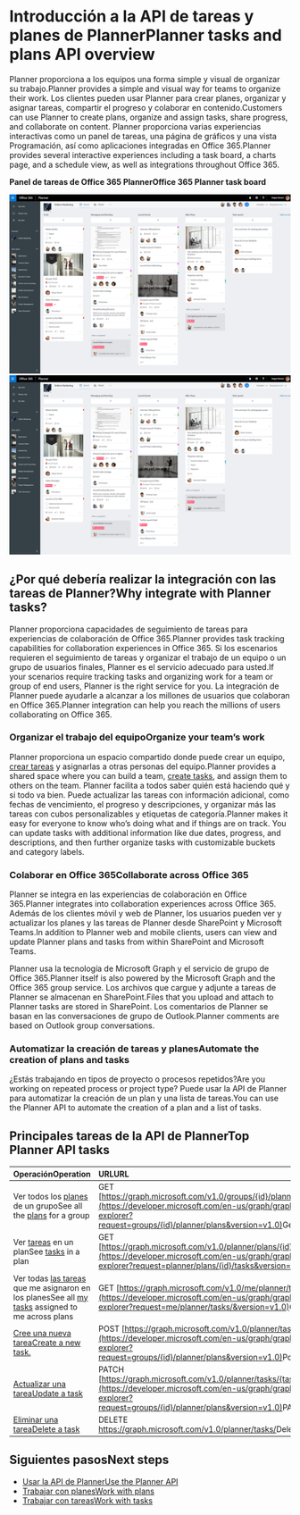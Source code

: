 # <a name="planner-tasks-and-plans-api-overview"></a><span data-ttu-id="e2c1f-101">Introducción a la API de tareas y planes de Planner</span><span class="sxs-lookup"><span data-stu-id="e2c1f-101">Planner tasks and plans API overview</span></span>
<span data-ttu-id="e2c1f-102">Planner proporciona a los equipos una forma simple y visual de organizar su trabajo.</span><span class="sxs-lookup"><span data-stu-id="e2c1f-102">Planner provides a simple and visual way for teams to organize their work.</span></span> <span data-ttu-id="e2c1f-103">Los clientes pueden usar Planner para crear planes, organizar y asignar tareas, compartir el progreso y colaborar en contenido.</span><span class="sxs-lookup"><span data-stu-id="e2c1f-103">Customers can use Planner to create plans, organize and assign tasks, share progress, and collaborate on content.</span></span>  <span data-ttu-id="e2c1f-104">Planner proporciona varias experiencias interactivas como un panel de tareas, una página de gráficos y una vista Programación, así como aplicaciones integradas en Office 365.</span><span class="sxs-lookup"><span data-stu-id="e2c1f-104">Planner provides several interactive experiences including a task board, a charts page, and a schedule view, as well as integrations throughout Office 365.</span></span>

<span data-ttu-id="e2c1f-105">**Panel de tareas de Office 365 Planner**</span><span class="sxs-lookup"><span data-stu-id="e2c1f-105">**Office 365 Planner task board**</span></span>

<span data-ttu-id="e2c1f-106">![Captura de pantalla de un panel de tareas de Office 365 Planner](images/plannerboard.png "Imagen de un panel de Planner")</span><span class="sxs-lookup"><span data-stu-id="e2c1f-106">![Screenshot of an Office 365 Planner task board](images/plannerboard.png "Image of Planner board")</span></span>


## <a name="why-integrate-with-planner-tasks"></a><span data-ttu-id="e2c1f-107">¿Por qué debería realizar la integración con las tareas de Planner?</span><span class="sxs-lookup"><span data-stu-id="e2c1f-107">Why integrate with Planner tasks?</span></span>
<span data-ttu-id="e2c1f-108">Planner proporciona capacidades de seguimiento de tareas para experiencias de colaboración de Office 365.</span><span class="sxs-lookup"><span data-stu-id="e2c1f-108">Planner provides task tracking capabilities for collaboration experiences in Office 365.</span></span> <span data-ttu-id="e2c1f-109">Si los escenarios requieren el seguimiento de tareas y organizar el trabajo de un equipo o un grupo de usuarios finales, Planner es el servicio adecuado para usted.</span><span class="sxs-lookup"><span data-stu-id="e2c1f-109">If your scenarios require tracking tasks and organizing work for a team or group of end users, Planner is the right service for you.</span></span> <span data-ttu-id="e2c1f-110">La integración de Planner puede ayudarle a alcanzar a los millones de usuarios que colaboran en Office 365.</span><span class="sxs-lookup"><span data-stu-id="e2c1f-110">Planner integration can help you reach the millions of users collaborating on Office 365.</span></span> 

### <a name="organize-your-teams-work"></a><span data-ttu-id="e2c1f-111">Organizar el trabajo del equipo</span><span class="sxs-lookup"><span data-stu-id="e2c1f-111">Organize your team’s work</span></span>
<span data-ttu-id="e2c1f-112">Planner proporciona un espacio compartido donde puede crear un equipo, [crear tareas](../api-reference/v1.0/api/planner_post_tasks.md) y asignarlas a otras personas del equipo.</span><span class="sxs-lookup"><span data-stu-id="e2c1f-112">Planner provides a shared space where you can build a team, [create tasks](../api-reference/v1.0/api/planner_post_tasks.md), and assign them to others on the team.</span></span> <span data-ttu-id="e2c1f-113">Planner facilita a todos saber quién está haciendo qué y si todo va bien. Puede actualizar las tareas con información adicional, como fechas de vencimiento, el progreso y descripciones, y organizar más las tareas con cubos personalizables y etiquetas de categoría.</span><span class="sxs-lookup"><span data-stu-id="e2c1f-113">Planner makes it easy for everyone to know who’s doing what and if things are on track. You can update tasks with additional information like due dates, progress, and descriptions, and then further organize tasks with customizable buckets and category labels.</span></span>   

### <a name="collaborate-across-office-365"></a><span data-ttu-id="e2c1f-114">Colaborar en Office 365</span><span class="sxs-lookup"><span data-stu-id="e2c1f-114">Collaborate across Office 365</span></span>
<span data-ttu-id="e2c1f-115">Planner se integra en las experiencias de colaboración en Office 365.</span><span class="sxs-lookup"><span data-stu-id="e2c1f-115">Planner integrates into collaboration experiences across Office 365.</span></span> <span data-ttu-id="e2c1f-116">Además de los clientes móvil y web de Planner, los usuarios pueden ver y actualizar los planes y las tareas de Planner desde SharePoint y Microsoft Teams.</span><span class="sxs-lookup"><span data-stu-id="e2c1f-116">In addition to Planner web and mobile clients, users can view and update Planner plans and tasks from within SharePoint and Microsoft Teams.</span></span>  

<span data-ttu-id="e2c1f-117">Planner usa la tecnología de Microsoft Graph y el servicio de grupo de Office 365.</span><span class="sxs-lookup"><span data-stu-id="e2c1f-117">Planner itself is also powered by the Microsoft Graph and the Office 365 group service.</span></span> <span data-ttu-id="e2c1f-118">Los archivos que cargue y adjunte a tareas de Planner se almacenan en SharePoint.</span><span class="sxs-lookup"><span data-stu-id="e2c1f-118">Files that you upload and attach to Planner tasks are stored in SharePoint.</span></span> <span data-ttu-id="e2c1f-119">Los comentarios de Planner se basan en las conversaciones de grupo de Outlook.</span><span class="sxs-lookup"><span data-stu-id="e2c1f-119">Planner comments are based on Outlook group conversations.</span></span>

<!-- Add image
Note: Put an image here showing the relationship between Planner and other things
-->

### <a name="automate-the-creation-of-plans-and-tasks"></a><span data-ttu-id="e2c1f-120">Automatizar la creación de tareas y planes</span><span class="sxs-lookup"><span data-stu-id="e2c1f-120">Automate the creation of plans and tasks</span></span>
<span data-ttu-id="e2c1f-121">¿Estás trabajando en tipos de proyecto o procesos repetidos?</span><span class="sxs-lookup"><span data-stu-id="e2c1f-121">Are you working on repeated process or project type?</span></span> <span data-ttu-id="e2c1f-122">Puede usar la API de Planner para automatizar la creación de un plan y una lista de tareas.</span><span class="sxs-lookup"><span data-stu-id="e2c1f-122">You can use the Planner API to automate the creation of a plan and a list of tasks.</span></span>  
 
## <a name="top-planner-api-tasks"></a><span data-ttu-id="e2c1f-123">Principales tareas de la API de Planner</span><span class="sxs-lookup"><span data-stu-id="e2c1f-123">Top Planner API tasks</span></span>

|<span data-ttu-id="e2c1f-124">Operación</span><span class="sxs-lookup"><span data-stu-id="e2c1f-124">Operation</span></span>|<span data-ttu-id="e2c1f-125">URL</span><span class="sxs-lookup"><span data-stu-id="e2c1f-125">URL</span></span>|
|:--------|:--|
|<span data-ttu-id="e2c1f-126">Ver todos los [planes](../api-reference/beta/resources/plannerplan.md) de un grupo</span><span class="sxs-lookup"><span data-stu-id="e2c1f-126">See all the [plans](../api-reference/beta/resources/plannerplan.md) for a group</span></span>|<span data-ttu-id="e2c1f-127">GET [https://graph.microsoft.com/v1.0/groups/{id}/planner/plans](https://developer.microsoft.com/en-us/graph/graph-explorer?request=groups/{id}/planner/plans&version=v1.0)</span><span class="sxs-lookup"><span data-stu-id="e2c1f-127">Get</span></span>|
|<span data-ttu-id="e2c1f-128">Ver [tareas](../api-reference/beta/resources/plannertask.md) en un plan</span><span class="sxs-lookup"><span data-stu-id="e2c1f-128">See [tasks](../api-reference/beta/resources/plannertask.md) in a plan</span></span>|<span data-ttu-id="e2c1f-129">GET [https://graph.microsoft.com/v1.0/planner/plans/{id}/tasks](https://developer.microsoft.com/en-us/graph/graph-explorer?request=planner/plans/{id}/tasks&version=v1.0)</span><span class="sxs-lookup"><span data-stu-id="e2c1f-129">Get</span></span>|
|<span data-ttu-id="e2c1f-130">Ver todas [las tareas](../api-reference/beta/api/planneruser_list_tasks.md) que me asignaron en los planes</span><span class="sxs-lookup"><span data-stu-id="e2c1f-130">See all [my tasks](../api-reference/beta/api/planneruser_list_tasks.md) assigned to me across plans</span></span>|<span data-ttu-id="e2c1f-131">GET [https://graph.microsoft.com/v1.0/me/planner/tasks/](https://developer.microsoft.com/en-us/graph/graph-explorer?request=me/planner/tasks/&version=v1.0)</span><span class="sxs-lookup"><span data-stu-id="e2c1f-131">Get</span></span>|
|[<span data-ttu-id="e2c1f-132">Cree una nueva tarea</span><span class="sxs-lookup"><span data-stu-id="e2c1f-132">Create a new task.</span></span>](../api-reference/v1.0/api/planner_post_tasks.md)|<span data-ttu-id="e2c1f-133">POST [https://graph.microsoft.com/v1.0/planner/tasks](https://developer.microsoft.com/en-us/graph/graph-explorer?request=groups/{id}/planner/plans&version=v1.0)</span><span class="sxs-lookup"><span data-stu-id="e2c1f-133">Post</span></span>|
|[<span data-ttu-id="e2c1f-134">Actualizar una tarea</span><span class="sxs-lookup"><span data-stu-id="e2c1f-134">Update a task</span></span>](../api-reference/v1.0/api/plannertask_update.md)|<span data-ttu-id="e2c1f-135">PATCH [https://graph.microsoft.com/v1.0/planner/tasks/{task-id}](https://developer.microsoft.com/en-us/graph/graph-explorer?request=groups/{id}/planner/plans&version=v1.0)</span><span class="sxs-lookup"><span data-stu-id="e2c1f-135">PATCH</span></span>|
|[<span data-ttu-id="e2c1f-136">Eliminar una tarea</span><span class="sxs-lookup"><span data-stu-id="e2c1f-136">Delete a task</span></span>](../api-reference/v1.0/api/plannertask_delete.md)|<span data-ttu-id="e2c1f-137">DELETE [https://graph.microsoft.com/v1.0/planner/tasks/<id>](https://developer.microsoft.com/en-us/graph/graph-explorer?request=groups/{id}/planner/plans&version=v1.0)</span><span class="sxs-lookup"><span data-stu-id="e2c1f-137">Delete</span></span>|


## <a name="next-steps"></a><span data-ttu-id="e2c1f-138">Siguientes pasos</span><span class="sxs-lookup"><span data-stu-id="e2c1f-138">Next steps</span></span>

- [<span data-ttu-id="e2c1f-139">Usar la API de Planner</span><span class="sxs-lookup"><span data-stu-id="e2c1f-139">Use the Planner API</span></span>](../api-reference/v1.0/resources/planner_overview.md)
- [<span data-ttu-id="e2c1f-140">Trabajar con planes</span><span class="sxs-lookup"><span data-stu-id="e2c1f-140">Work with plans</span></span>](../api-reference/v1.0/resources/planner_overview.md#plans)
- [<span data-ttu-id="e2c1f-141">Trabajar con tareas</span><span class="sxs-lookup"><span data-stu-id="e2c1f-141">Work with tasks</span></span>](../api-reference/v1.0/resources/planner_overview.md#tasks)
